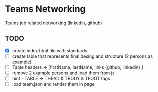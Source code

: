 # Teams Networking

Teams job related networking (linkedin, github)

## TODO

- [x] create index.html file with standards
- [ ] create table that represents final desing and structure (2 persons as example)
- [ ] Table headers -> [firstName, lastName, links {github, linkedin} ]
- [ ] remove 2 example persons and load them from js
- [ ] hint - TABLE -> THEAD & TBODY & TFOOT tags
- [ ] load team.json and render them in page